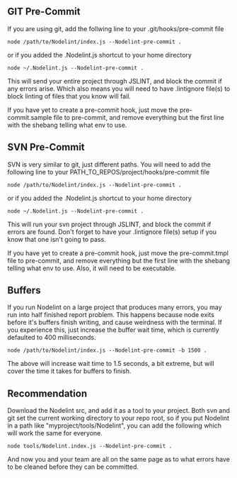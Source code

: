 GIT Pre-Commit
--------------

If you are using git, add the follwing line to your .git/hooks/pre-commit file

	node /path/to/Nodelint/index.js --Nodelint-pre-commit .

or if you added the .Nodelint.js shortcut to your home directory

	node ~/.Nodelint.js --Nodelint-pre-commit .

This will send your entire project through JSLINT, and block the commit if any errors arise. Which also means
you will need to have .lintignore file(s) to block linting of files that you know will fail.  
  
If you have yet to create a pre-commit hook, just move the pre-commit.sample file to pre-commit, and remove
everything but the first line with the shebang telling what env to use.


SVN Pre-Commit
--------------

SVN is very similar to git, just different paths. You will need to add the following line to your PATH_TO_REPOS/project/hooks/pre-commit file

	node /path/to/Nodelint/index.js --Nodelint-pre-commit .

or if you added the .Nodelint.js shortcut to your home directory

	node ~/.Nodelint.js --Nodelint-pre-commit .

This will run your svn project through JSLINT, and block the commit if errors are found. Don't forget to have your .lintignore file(s) setup
if you know that one isn't going to pass.
  
If you have yet to create a pre-commit hook, just move the pre-commit.tmpl file to pre-commit, and remove
everything but the first line with the shebang telling what env to use. Also, it will need to be executable.


Buffers
-------

If you run Nodelint on a large project that produces many errors, you may run into half finished report problem. This 
happens because node exits before it's buffers finish writing, and cause weirdness with the terminal. If you experience this,
just increase the buffer wait time, which is currently defaulted to 400 milliseconds.

	node /path/to/Nodelint/index.js --Nodelint-pre-commit -b 1500 .

The above will increase wait time to 1.5 seconds, a bit extreme, but will cover the time it takes for buffers to finish.


Recommendation
--------------

Download the Nodelint src, and add it as a tool to your project. Both svn and git set the current working directory to your repo root,
so if you put Nodelint in a path like "myproject/tools/Nodelint", you can add the following which will work the same for everyone.

	node tools/Nodelint.index.js --Nodelint-pre-commit .

And now you and your team are all on the same page as to what errors have to be cleaned before they can be committed.
